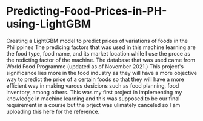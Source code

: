 # Predicting-Food-Prices-in-PH-using-LightGBM
Creating a LightGBM model to predict prices of variations of foods in the Philippines The predicing factors that was used in this machine learning are the food type, food name, and its market location while I use the proce as the redicting factor of the machine.
The database that was used came from World Food Programme (updated as of November 2021.)
This project's significance lies more in the food industry as they will have a more objective way to predict the price of a certain foods so that they will have a more efficient way in making varous desicions such as food planning, food inventory, among others.
This was my first project in implementing my knowledge in machine learning and this was supposed to be our final requirement in a course but the prject was ulimately canceled so I am uploading this here for the reference.
